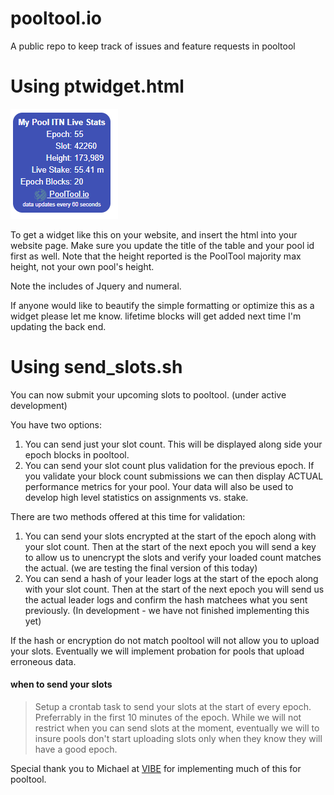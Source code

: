 # pooltool.io
A public repo to keep track of issues and feature requests in pooltool


# Using ptwidget.html

![ptwidget](ptwidget.png)

To get a widget like this on your website, and insert the html into your website page.  Make sure you update the title of the table and your pool id first as well.  Note that the height reported is the PoolTool majority max height, not your own pool's height.  

Note the includes of Jquery and numeral.

If anyone would like to beautify the simple formatting or optimize this as a widget please let me know.  lifetime blocks will get added next time I'm updating the back end.

# Using send_slots.sh

You can now submit your upcoming slots to pooltool. (under active development)  

You have two options:
1.  You can send just your slot count.  This will be displayed along side your epoch blocks in pooltool.
2.  You can send your slot count plus validation for the previous epoch.  If you validate your block count submissions we can then display ACTUAL performance metrics for your pool.  Your data will also be used to develop high level statistics on assignments vs. stake.

There are two methods offered at this time for validation:
1.  You can send your slots encrypted at the start of the epoch along with your slot count.  Then at the start of the next epoch you will send a key to allow us to unencrypt the slots and verify your loaded count matches the actual. (we are testing the final version of this today)
2.  You can send a hash of your leader logs at the start of the epoch along with your slot count. Then at the start of the next epoch you will send us the actual leader logs and confirm the hash matchees what you sent previously. (In development - we have not finished implementing this yet)


If the hash or encryption do not match pooltool will not allow you to upload your slots.  Eventually we will implement probation for pools that upload erroneous data.

#### when to send your slots
>Setup a crontab task to send your slots at the start of every epoch.  Preferrably in the first 10 minutes of the epoch.  While we will not restrict when you can send slots at the moment, eventually we will to insure pools don't start uploading slots only when they know they will have a good epoch.


Special thank you to Michael at [VIBE](https://pooltool.io/pool/ad67bc523e646aa4acce69c921d47092cb89461f2c6f1252fe6576c280aaa6a8/) for implementing much of this for pooltool. 
